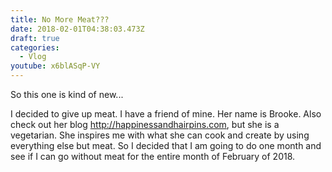 ```yaml
---
title: No More Meat???
date: 2018-02-01T04:38:03.473Z
draft: true
categories:
  - Vlog
youtube: x6blASqP-VY
---
```

So this one is kind of new...

<!--more-->

I decided to give up meat. I have a friend of mine. Her name is Brooke. Also check out her blog <http://happinessandhairpins.com>, but she is a vegetarian. She inspires me with what she can cook and create by using everything else but meat. So I decided that I am going to do one month and see if I can go without meat for the entire month of February of 2018.
